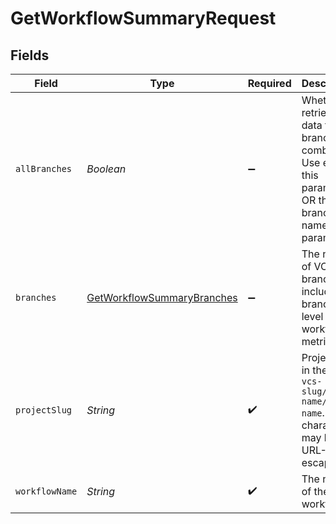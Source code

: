 # GetWorkflowSummaryRequest


## Fields

| Field                                                                                                       | Type                                                                                                        | Required                                                                                                    | Description                                                                                                 |
| ----------------------------------------------------------------------------------------------------------- | ----------------------------------------------------------------------------------------------------------- | ----------------------------------------------------------------------------------------------------------- | ----------------------------------------------------------------------------------------------------------- |
| `allBranches`                                                                                               | *Boolean*                                                                                                   | :heavy_minus_sign:                                                                                          | Whether to retrieve data for all branches combined. Use either this parameter OR the branch name parameter. |
| `branches`                                                                                                  | [GetWorkflowSummaryBranches](../../models/operations/GetWorkflowSummaryBranches.md)                         | :heavy_minus_sign:                                                                                          | The names of VCS branches to include in branch-level workflow metrics.                                      |
| `projectSlug`                                                                                               | *String*                                                                                                    | :heavy_check_mark:                                                                                          | Project slug in the form `vcs-slug/org-name/repo-name`. The `/` characters may be URL-escaped.              |
| `workflowName`                                                                                              | *String*                                                                                                    | :heavy_check_mark:                                                                                          | The name of the workflow.                                                                                   |